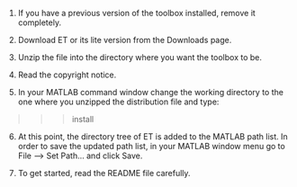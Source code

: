 1. If you have a previous version of the toolbox installed, remove it completely.

2. Download ET or its lite version from the Downloads page.

3. Unzip the file into the directory where you want the toolbox to be.

4. Read the copyright notice.

5. In your MATLAB command window change the working directory to the one where you unzipped the distribution file and type:

> >> install

6. At this point, the directory tree of ET is added to the MATLAB path list. In order to save the updated path list, in your MATLAB window menu go to File --> Set Path… and click Save.

7. To get started, read the README file carefully.